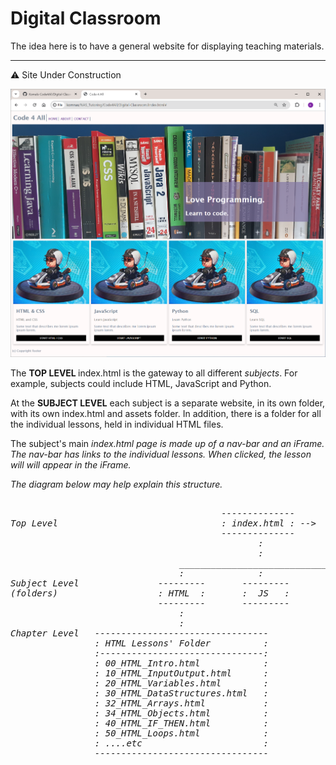 # Digital Classroom 

The idea here is to have a general website for displaying teaching materials.
<hr>

:warning:    Site Under Construction 

<img src="assets/images/code4all_screen1.PNG">


The <strong>TOP LEVEL </strong> index.html is the gateway to all different <em>subjects</em>. For example, subjects could include HTML, JavaScript and Python.

At the <strong>SUBJECT LEVEL</strong> each subject is a separate website, in its own folder, with its own index.html and assets folder. In addition, there is a folder for all the individual lessons, held in individual HTML files.

The subject's main <em>index.html<em> page is made up of a nav-bar and an iFrame. The nav-bar has links to the individual lessons. When clicked, the lesson will will appear in the iFrame.

The diagram below may help explain this structure.
<pre>       
                                        --------------
Top Level                               : index.html : -->  ----------------- 
                                        --------------      : asset folder  : --> CSS folder
                                               :            -----------------     Images folder
                                               :
                                _________________________________
                                :              :                :
Subject Level               ---------       ---------       ----------
(folders)                   : HTML  :       :  JS   :       : PYTHON :
                            ---------       ---------       ----------
                                :                               :
                                :                               :
Chapter Level   ---------------------------------           -----------------------------
                : HTML Lessons' Folder          :           : Python Lessons' Folder    :
                :-------------------------------:           :---------------------------:
                : 00_HTML_Intro.html            :           : 00_PYT_Intro.html         : 
                : 10_HTML_InputOutput.html      :           : 10_PYT_InputOutput.html   :
                : 20_HTML_Variables.html        :           : 20_PYT_Variables.html     : 
                : 30_HTML_DataStructures.html   :           : 30_PYT_DataStructs.html   : 
                : 32_HTML_Arrays.html           :           : 32_PYT_Arrays.html        :
                : 34_HTML_Objects.html          :           : ... etc                   :
                : 40_HTML_IF_THEN.html          :           -----------------------------
                : 50_HTML_Loops.html            :
                : ....etc                       :
                ---------------------------------
</pre>